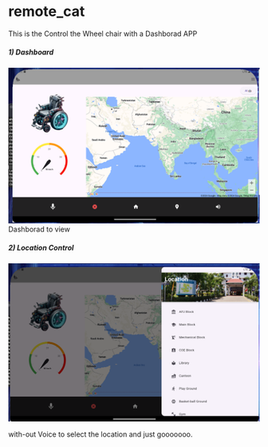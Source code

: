 # remote_cat

This is the Control the Wheel chair with a Dashborad APP


##### 1) Dashboard
![image](ui.png)
Dashborad to view



##### 2) Location Control

![Control](control.png)

with-out Voice to select the location and just gooooooo.


